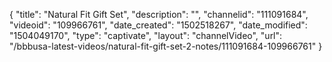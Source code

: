 {
    "title": "Natural Fit Gift Set",
    "description": "",
    "channelid": "111091684",
    "videoid": "109966761",
    "date_created": "1502518267",
    "date_modified": "1504049170",
    "type": "captivate",
    "layout": "channelVideo",
    "url": "\/bbbusa-latest-videos\/natural-fit-gift-set-2-notes\/111091684-109966761"
}
